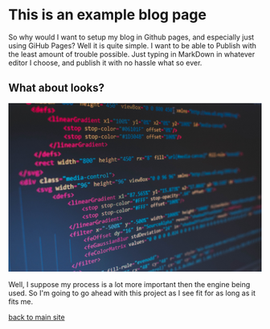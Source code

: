 # This is an example blog page

So why would I want to setup my blog in Github pages, and especially just using GiHub Pages? Well it is quite simple. I want to be able to Publish with the least amount of trouble possible. Just typing in MarkDown in whatever editor I choose, and publish it with no hassle what so ever. 

## What about looks?

![javascript](javascript.jpg)

Well, I suppose my process is a lot more important then the engine being used. So I'm going to go ahead with this project as I see fit for as long as it fits me. 

[back to main site](index.md)